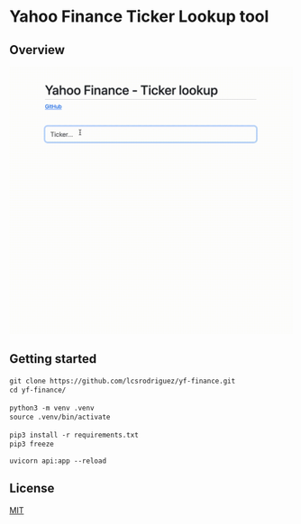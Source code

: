 # Yahoo Finance Ticker Lookup tool

## Overview

<img width="600px" src="img/demo.gif"/>

## Getting started

```
git clone https://github.com/lcsrodriguez/yf-finance.git
cd yf-finance/

python3 -m venv .venv
source .venv/bin/activate

pip3 install -r requirements.txt
pip3 freeze
```


```
uvicorn api:app --reload
```

## License

[MIT](LICENSE)
